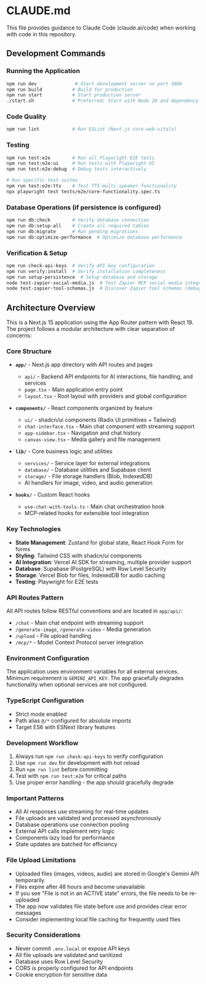# CLAUDE.md

This file provides guidance to Claude Code (claude.ai/code) when working with code in this repository.

## Development Commands

### Running the Application
```bash
npm run dev              # Start development server on port 3000
npm run build           # Build for production
npm run start           # Start production server
./start.sh              # Preferred: Start with Node 20 and dependency check
```

### Code Quality
```bash
npm run lint            # Run ESLint (Next.js core-web-vitals)
```

### Testing
```bash
npm run test:e2e        # Run all Playwright E2E tests
npm run test:e2e:ui     # Run tests with Playwright UI
npm run test:e2e:debug  # Debug tests interactively

# Run specific test suites
npm run test:e2e:tts    # Test TTS multi-speaker functionality
npx playwright test tests/e2e/core-functionality.spec.ts
```

### Database Operations (if persistence is configured)
```bash
npm run db:check        # Verify database connection
npm run db:setup-all    # Create all required tables
npm run db:migrate      # Run pending migrations
npm run db:optimize-performance  # Optimize database performance
```

### Verification & Setup
```bash
npm run check-api-keys  # Verify API key configuration
npm run verify:install  # Verify installation completeness
npm run setup-persistence  # Setup database and storage
node test-zapier-social-media.js  # Test Zapier MCP social media integration
node test-zapier-tool-schemas.js  # Discover Zapier tool schemas (debugging)
```

## Architecture Overview

This is a Next.js 15 application using the App Router pattern with React 19. The project follows a modular architecture with clear separation of concerns:

### Core Structure
- **`app/`** - Next.js app directory with API routes and pages
  - `api/` - Backend API endpoints for AI interactions, file handling, and services
  - `page.tsx` - Main application entry point
  - `layout.tsx` - Root layout with providers and global configuration

- **`components/`** - React components organized by feature
  - `ui/` - shadcn/ui components (Radix UI primitives + Tailwind)
  - `chat-interface.tsx` - Main chat component with streaming support
  - `app-sidebar.tsx` - Navigation and chat history
  - `canvas-view.tsx` - Media gallery and file management

- **`lib/`** - Core business logic and utilities
  - `services/` - Service layer for external integrations
  - `database/` - Database utilities and Supabase client
  - `storage/` - File storage handlers (Blob, IndexedDB)
  - AI handlers for image, video, and audio generation

- **`hooks/`** - Custom React hooks
  - `use-chat-with-tools.ts` - Main chat orchestration hook
  - MCP-related hooks for extensible tool integration

### Key Technologies
- **State Management**: Zustand for global state, React Hook Form for forms
- **Styling**: Tailwind CSS with shadcn/ui components
- **AI Integration**: Vercel AI SDK for streaming, multiple provider support
- **Database**: Supabase (PostgreSQL) with Row Level Security
- **Storage**: Vercel Blob for files, IndexedDB for audio caching
- **Testing**: Playwright for E2E tests

### API Routes Pattern
All API routes follow RESTful conventions and are located in `app/api/`:
- `/chat` - Main chat endpoint with streaming support
- `/generate-image`, `/generate-video` - Media generation
- `/upload` - File upload handling
- `/mcp/*` - Model Context Protocol server integration

### Environment Configuration
The application uses environment variables for all external services. Minimum requirement is `GEMINI_API_KEY`. The app gracefully degrades functionality when optional services are not configured.

### TypeScript Configuration
- Strict mode enabled
- Path alias `@/*` configured for absolute imports
- Target ES6 with ESNext library features

### Development Workflow
1. Always run `npm run check-api-keys` to verify configuration
2. Use `npm run dev` for development with hot reload
3. Run `npm run lint` before committing
4. Test with `npm run test:e2e` for critical paths
5. Use proper error handling - the app should gracefully degrade

### Important Patterns
- All AI responses use streaming for real-time updates
- File uploads are validated and processed asynchronously
- Database operations use connection pooling
- External API calls implement retry logic
- Components lazy load for performance
- State updates are batched for efficiency

### File Upload Limitations
- Uploaded files (images, videos, audio) are stored in Google's Gemini API temporarily
- Files expire after 48 hours and become unavailable
- If you see "File is not in an ACTIVE state" errors, the file needs to be re-uploaded
- The app now validates file state before use and provides clear error messages
- Consider implementing local file caching for frequently used files

### Security Considerations
- Never commit `.env.local` or expose API keys
- All file uploads are validated and sanitized
- Database uses Row Level Security
- CORS is properly configured for API endpoints
- Cookie encryption for sensitive data
